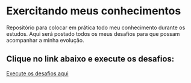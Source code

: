 # Exercitando meus conhecimentos

<p>Repositório para colocar em prática todo meu conhecimento durante os estudos.
Aqui será postado todos os meus desafios para que possam acompanhar a minha evolução.</p>

## Clique no link abaixo e execute os desafios:
<a href="https://fabiano-braga.github.io/HTML-CSS/desafios/index.html" target="_blank">Execute os desafios aqui</a>
